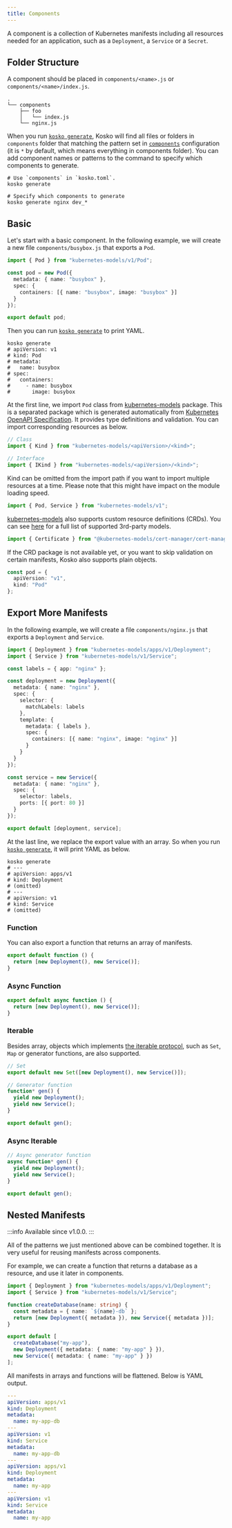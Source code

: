 ```yaml
---
title: Components
---
```


A component is a collection of Kubernetes manifests including all resources needed for an application, such as a `Deployment`, a `Service` or a `Secret`.

## Folder Structure

A component should be placed in `components/<name>.js` or `components/<name>/index.js`.

```shell
.
└── components
    ├── foo
    │   └── index.js
    └── nginx.js
```

When you run [`kosko generate`](cli/generate.md), Kosko will find all files or folders in `components` folder that matching the pattern set in [`components`](configuration.md#components) configuration (it is `*` by default, which means everything in components folder). You can add component names or patterns to the command to specify which components to generate.

```shell
# Use `components` in `kosko.toml`.
kosko generate

# Specify which components to generate
kosko generate nginx dev_*
```

## Basic

Let's start with a basic component. In the following example, we will create a new file `components/busybox.js` that exports a `Pod`.

```ts ts2js
import { Pod } from "kubernetes-models/v1/Pod";

const pod = new Pod({
  metadata: { name: "busybox" },
  spec: {
    containers: [{ name: "busybox", image: "busybox" }]
  }
});

export default pod;
```

Then you can run [`kosko generate`](cli/generate.md) to print YAML.

```shell
kosko generate
# apiVersion: v1
# kind: Pod
# metadata:
#   name: busybox
# spec:
#   containers:
#     - name: busybox
#       image: busybox
```

At the first line, we import `Pod` class from [kubernetes-models] package. This is a separated package which is generated automatically from [Kubernetes OpenAPI Specification](https://github.com/kubernetes/kubernetes/tree/master/api/openapi-spec). It provides type definitions and validation. You can import corresponding resources as below.

```ts
// Class
import { Kind } from "kubernetes-models/<apiVersion>/<kind>";

// Interface
import { IKind } from "kubernetes-models/<apiVersion>/<kind>";
```

Kind can be omitted from the import path if you want to import multiple resources at a time. Please note that this might have impact on the module loading speed.

```ts
import { Pod, Service } from "kubernetes-models/v1";
```

[kubernetes-models] also supports custom resource definitions (CRDs). You can see [here](https://github.com/tommy351/kubernetes-models-ts#3rd-party-models) for a full list of supported 3rd-party models.

```ts
import { Certificate } from "@kubernetes-models/cert-manager/cert-manager.io/v1/Certificate";
```

If the CRD package is not available yet, or you want to skip validation on certain manifests, Kosko also supports plain objects.

```ts
const pod = {
  apiVersion: "v1",
  kind: "Pod"
};
```

## Export More Manifests

In the following example, we will create a file `components/nginx.js` that exports a `Deployment` and `Service`.

```ts ts2js
import { Deployment } from "kubernetes-models/apps/v1/Deployment";
import { Service } from "kubernetes-models/v1/Service";

const labels = { app: "nginx" };

const deployment = new Deployment({
  metadata: { name: "nginx" },
  spec: {
    selector: {
      matchLabels: labels
    },
    template: {
      metadata: { labels },
      spec: {
        containers: [{ name: "nginx", image: "nginx" }]
      }
    }
  }
});

const service = new Service({
  metadata: { name: "nginx" },
  spec: {
    selector: labels,
    ports: [{ port: 80 }]
  }
});

export default [deployment, service];
```

At the last line, we replace the export value with an array. So when you run [`kosko generate`](cli/generate.md), it will print YAML as below.

```shell
kosko generate
# ---
# apiVersion: apps/v1
# kind: Deployment
# (omitted)
# ---
# apiVersion: v1
# kind: Service
# (omitted)
```

### Function

You can also export a function that returns an array of manifests.

```ts
export default function () {
  return [new Deployment(), new Service()];
}
```

### Async Function

```ts
export default async function () {
  return [new Deployment(), new Service()];
}
```

### Iterable

Besides array, objects which implements [the iterable protocol](https://developer.mozilla.org/en-US/docs/Web/JavaScript/Reference/Iteration_protocols#the_iterable_protocol), such as `Set`, `Map` or generator functions, are also supported.

```ts
// Set
export default new Set([new Deployment(), new Service()]);

// Generator function
function* gen() {
  yield new Deployment();
  yield new Service();
}

export default gen();
```

### Async Iterable

```ts
// Async generator function
async function* gen() {
  yield new Deployment();
  yield new Service();
}

export default gen();
```

## Nested Manifests

:::info
Available since v1.0.0.
:::

All of the patterns we just mentioned above can be combined together. It is very useful for reusing manifests across components.

For example, we can create a function that returns a database as a resource, and use it later in components.

```ts ts2js
import { Deployment } from "kubernetes-models/apps/v1/Deployment";
import { Service } from "kubernetes-models/v1/Service";

function createDatabase(name: string) {
  const metadata = { name: `${name}-db` };
  return [new Deployment({ metadata }), new Service({ metadata })];
}

export default [
  createDatabase("my-app"),
  new Deployment({ metadata: { name: "my-app" } }),
  new Service({ metadata: { name: "my-app" } })
];
```

All manifests in arrays and functions will be flattened. Below is YAML output.

```yaml
---
apiVersion: apps/v1
kind: Deployment
metadata:
  name: my-app-db
---
apiVersion: v1
kind: Service
metadata:
  name: my-app-db
---
apiVersion: apps/v1
kind: Deployment
metadata:
  name: my-app
---
apiVersion: v1
kind: Service
metadata:
  name: my-app
```

[kubernetes-models]: https://github.com/tommy351/kubernetes-models-ts
